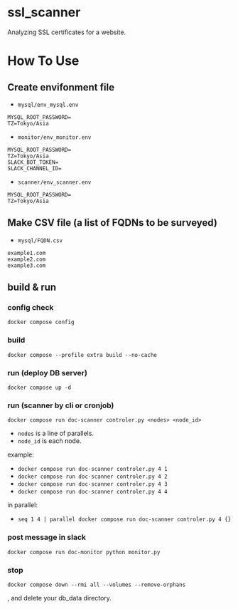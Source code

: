 # ssl_scanner
Analyzing SSL certificates for a website.

# How To Use

## Create envifonment file
 - `mysql/env_mysql.env`
  ```
  MYSQL_ROOT_PASSWORD=
  TZ=Tokyo/Asia
  ```
 - `monitor/env_monitor.env`
  ```
  MYSQL_ROOT_PASSWORD=
  TZ=Tokyo/Asia
  SLACK_BOT_TOKEN=
  SLACK_CHANNEL_ID=
  ```
 - `scanner/env_scanner.env`
  ```
  MYSQL_ROOT_PASSWORD=
  TZ=Tokyo/Asia
  ```

## Make CSV file (a list of FQDNs to be surveyed)
 - `mysql/FQDN.csv`
  ```
  example1.com
  example2.com
  example3.com
  ```


## build & run
### config check
`docker compose config`

### build
`docker compose --profile extra build --no-cache`

### run (deploy DB server)
`docker compose up -d`


### run (scanner by cli or cronjob)
`docker compose run doc-scanner controler.py <nodes> <node_id>`

- `nodes` is a line of parallels.
- `node_id` is each node.

example:
- `docker compose run doc-scanner controler.py 4 1`
- `docker compose run doc-scanner controler.py 4 2`
- `docker compose run doc-scanner controler.py 4 3`
- `docker compose run doc-scanner controler.py 4 4`

in parallel:

- `seq 1 4 | parallel docker compose run doc-scanner controler.py 4 {}`

### post message in slack
`docker compose run doc-monitor python monitor.py`

### stop
`docker compose down --rmi all --volumes --remove-orphans`

, and delete your db_data directory.


